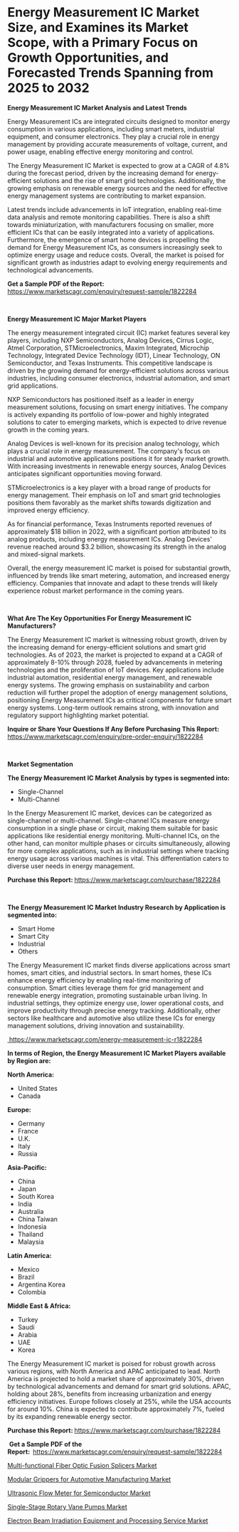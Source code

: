 <p><h1>Energy Measurement IC Market Size, and Examines its Market Scope, with a Primary Focus on Growth Opportunities, and Forecasted Trends Spanning from 2025 to 2032</h1></p><p><strong>Energy Measurement IC Market Analysis and Latest Trends</strong></p>
<p><p>Energy Measurement ICs are integrated circuits designed to monitor energy consumption in various applications, including smart meters, industrial equipment, and consumer electronics. They play a crucial role in energy management by providing accurate measurements of voltage, current, and power usage, enabling effective energy monitoring and control.</p><p>The Energy Measurement IC Market is expected to grow at a CAGR of 4.8% during the forecast period, driven by the increasing demand for energy-efficient solutions and the rise of smart grid technologies. Additionally, the growing emphasis on renewable energy sources and the need for effective energy management systems are contributing to market expansion. </p><p>Latest trends include advancements in IoT integration, enabling real-time data analysis and remote monitoring capabilities. There is also a shift towards miniaturization, with manufacturers focusing on smaller, more efficient ICs that can be easily integrated into a variety of applications. Furthermore, the emergence of smart home devices is propelling the demand for Energy Measurement ICs, as consumers increasingly seek to optimize energy usage and reduce costs. Overall, the market is poised for significant growth as industries adapt to evolving energy requirements and technological advancements.</p></p>
<p><strong>Get a Sample PDF of the Report:&nbsp;</strong> <a href="https://www.marketscagr.com/enquiry/request-sample/1822284?utm_campaign=2110&utm_medium=2&utm_source=Github&utm_content=ia&utm_term=28022025&utm_id=energy-measurement-ic">https://www.marketscagr.com/enquiry/request-sample/1822284</a></p>
<p>&nbsp;</p>
<p><strong>Energy Measurement IC Major Market Players</strong></p>
<p><p>The energy measurement integrated circuit (IC) market features several key players, including NXP Semiconductors, Analog Devices, Cirrus Logic, Atmel Corporation, STMicroelectronics, Maxim Integrated, Microchip Technology, Integrated Device Technology (IDT), Linear Technology, ON Semiconductor, and Texas Instruments. This competitive landscape is driven by the growing demand for energy-efficient solutions across various industries, including consumer electronics, industrial automation, and smart grid applications.</p><p>NXP Semiconductors has positioned itself as a leader in energy measurement solutions, focusing on smart energy initiatives. The company is actively expanding its portfolio of low-power and highly integrated solutions to cater to emerging markets, which is expected to drive revenue growth in the coming years.</p><p>Analog Devices is well-known for its precision analog technology, which plays a crucial role in energy measurement. The company's focus on industrial and automotive applications positions it for steady market growth. With increasing investments in renewable energy sources, Analog Devices anticipates significant opportunities moving forward.</p><p>STMicroelectronics is a key player with a broad range of products for energy management. Their emphasis on IoT and smart grid technologies positions them favorably as the market shifts towards digitization and improved energy efficiency.</p><p>As for financial performance, Texas Instruments reported revenues of approximately $18 billion in 2022, with a significant portion attributed to its analog products, including energy measurement ICs. Analog Devices' revenue reached around $3.2 billion, showcasing its strength in the analog and mixed-signal markets.</p><p>Overall, the energy measurement IC market is poised for substantial growth, influenced by trends like smart metering, automation, and increased energy efficiency. Companies that innovate and adapt to these trends will likely experience robust market performance in the coming years.</p></p>
<p>&nbsp;</p>
<p><strong>What Are The Key Opportunities For Energy Measurement IC Manufacturers?</strong></p>
<p><p>The Energy Measurement IC market is witnessing robust growth, driven by the increasing demand for energy-efficient solutions and smart grid technologies. As of 2023, the market is projected to expand at a CAGR of approximately 8-10% through 2028, fueled by advancements in metering technologies and the proliferation of IoT devices. Key applications include industrial automation, residential energy management, and renewable energy systems. The growing emphasis on sustainability and carbon reduction will further propel the adoption of energy management solutions, positioning Energy Measurement ICs as critical components for future smart energy systems. Long-term outlook remains strong, with innovation and regulatory support highlighting market potential.</p></p>
<p><strong>Inquire or Share Your Questions If Any Before Purchasing This Report:</strong> <a href="https://www.marketscagr.com/enquiry/pre-order-enquiry/1822284?utm_campaign=2110&utm_medium=2&utm_source=Github&utm_content=ia&utm_term=28022025&utm_id=energy-measurement-ic">https://www.marketscagr.com/enquiry/pre-order-enquiry/1822284</a></p>
<p>&nbsp;</p>
<p><strong>Market Segmentation</strong></p>
<p><strong>The Energy Measurement IC Market Analysis by types is segmented into:</strong></p>
<p><ul><li>Single-Channel</li><li>Multi-Channel</li></ul></p>
<p><p>In the Energy Measurement IC market, devices can be categorized as single-channel or multi-channel. Single-channel ICs measure energy consumption in a single phase or circuit, making them suitable for basic applications like residential energy monitoring. Multi-channel ICs, on the other hand, can monitor multiple phases or circuits simultaneously, allowing for more complex applications, such as in industrial settings where tracking energy usage across various machines is vital. This differentiation caters to diverse user needs in energy management.</p></p>
<p><strong>Purchase this Report:&nbsp;</strong><a href="https://www.marketscagr.com/purchase/1822284?utm_campaign=2110&utm_medium=2&utm_source=Github&utm_content=ia&utm_term=28022025&utm_id=energy-measurement-ic">https://www.marketscagr.com/purchase/1822284</a></p>
<p>&nbsp;</p>
<p><strong>The Energy Measurement IC Market Industry Research by Application is segmented into:</strong></p>
<p><ul><li>Smart Home</li><li>Smart City</li><li>Industrial</li><li>Others</li></ul></p>
<p><p>The Energy Measurement IC market finds diverse applications across smart homes, smart cities, and industrial sectors. In smart homes, these ICs enhance energy efficiency by enabling real-time monitoring of consumption. Smart cities leverage them for grid management and renewable energy integration, promoting sustainable urban living. In industrial settings, they optimize energy use, lower operational costs, and improve productivity through precise energy tracking. Additionally, other sectors like healthcare and automotive also utilize these ICs for energy management solutions, driving innovation and sustainability.</p></p>
<p><a href="https://www.marketscagr.com/energy-measurement-ic-r1822284?utm_campaign=2110&utm_medium=2&utm_source=Github&utm_content=ia&utm_term=28022025&utm_id=energy-measurement-ic">&nbsp;https://www.marketscagr.com/energy-measurement-ic-r1822284</a></p>
<p><strong>In terms of Region, the Energy Measurement IC Market Players available by Region are:</strong></p>
<p>
    <p> <strong> North America: </strong>
        <ul>
            <li>United States</li>
            <li>Canada</li>
        </ul>
        </p> 
    <p> <strong> Europe: </strong>
        <ul>
            <li>Germany</li>
            <li>France</li>
            <li>U.K.</li>
            <li>Italy</li>
            <li>Russia</li>
        </ul>
        </p> 
    <p> <strong> Asia-Pacific: </strong>
        <ul>
            <li>China</li>
            <li>Japan</li>
            <li>South Korea</li>
            <li>India</li>
            <li>Australia</li>
            <li>China Taiwan</li>
            <li>Indonesia</li>
            <li>Thailand</li>
            <li>Malaysia</li>
        </ul>
        </p> 
    <p> <strong> Latin America: </strong>
        <ul>
            <li>Mexico</li>
            <li>Brazil</li>
            <li>Argentina Korea</li>
            <li>Colombia</li>
        </ul>
        </p> 
    <p> <strong> Middle East & Africa: </strong>
        <ul>
            <li>Turkey</li>
            <li>Saudi</li>
            <li>Arabia</li>
            <li>UAE</li>
            <li>Korea</li>
        </ul>
    </p>
    </p>
<p><p>The Energy Measurement IC market is poised for robust growth across various regions, with North America and APAC anticipated to lead. North America is projected to hold a market share of approximately 30%, driven by technological advancements and demand for smart grid solutions. APAC, holding about 28%, benefits from increasing urbanization and energy efficiency initiatives. Europe follows closely at 25%, while the USA accounts for around 10%. China is expected to contribute approximately 7%, fueled by its expanding renewable energy sector.</p></p>
<p><strong>Purchase this Report: </strong><a href="https://www.marketscagr.com/purchase/1822284?utm_campaign=2110&utm_medium=2&utm_source=Github&utm_content=ia&utm_term=28022025&utm_id=energy-measurement-ic">https://www.marketscagr.com/purchase/1822284</a></p>
<p>&nbsp;<strong>Get a Sample PDF of the Report:&nbsp;&nbsp;</strong><a href="https://www.marketscagr.com/enquiry/request-sample/1822284?utm_campaign=2110&utm_medium=2&utm_source=Github&utm_content=ia&utm_term=28022025&utm_id=energy-measurement-ic">https://www.marketscagr.com/enquiry/request-sample/1822284</a></p>
<p><strong></strong></p>
<p><p><a href="https://github.com/balkanalazar/Market-Research-Report-List-1/blob/main/multi-functional-fiber-optic-fusion-splicers-market.md?utm_campaign=2110&utm_medium=2&utm_source=Github&utm_content=ia&utm_term=28022025&utm_id=energy-measurement-ic">Multi-functional Fiber Optic Fusion Splicers Market</a></p><p><a href="https://github.com/boyertrull4r/Market-Research-Report-List-1/blob/main/modular-grippers-for-automotive-manufacturing-market.md?utm_campaign=2110&utm_medium=2&utm_source=Github&utm_content=ia&utm_term=28022025&utm_id=energy-measurement-ic">Modular Grippers for Automotive Manufacturing Market</a></p><p><a href="https://github.com/zakkistuey/Market-Research-Report-List-1/blob/main/ultrasonic-flow-meter-for-semiconductor-market.md?utm_campaign=2110&utm_medium=2&utm_source=Github&utm_content=ia&utm_term=28022025&utm_id=energy-measurement-ic">Ultrasonic Flow Meter for Semiconductor Market</a></p><p><a href="https://github.com/jugutstam/Market-Research-Report-List-1/blob/main/single-stage-rotary-vane-pumps-market.md?utm_campaign=2110&utm_medium=2&utm_source=Github&utm_content=ia&utm_term=28022025&utm_id=energy-measurement-ic">Single-Stage Rotary Vane Pumps Market</a></p><p><a href="https://github.com/siertnamba7u/Market-Research-Report-List-1/blob/main/electron-beam-irradiation-equipment-and-processing-service-market.md?utm_campaign=2110&utm_medium=2&utm_source=Github&utm_content=ia&utm_term=28022025&utm_id=energy-measurement-ic">Electron Beam Irradiation Equipment and Processing Service Market</a></p></p>